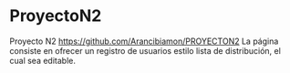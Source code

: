 # ProyectoN2
Proyecto N2
https://github.com/Arancibiamon/PROYECTON2
La página consiste en ofrecer un registro de usuarios estilo lista de distribución, el cual sea editable.

